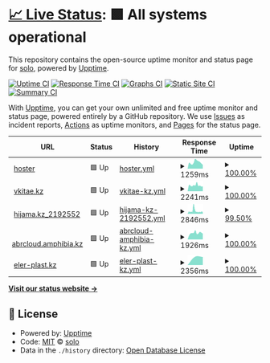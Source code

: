 # [📈 Live Status](https://solo10010.github.io/upptime): <!--live status--> **🟩 All systems operational**

This repository contains the open-source uptime monitor and status page for [solo](https://solo10010.github.io/), powered by [Upptime](https://github.com/upptime/upptime).

[![Uptime CI](https://github.com/solo10010/upptime/workflows/Uptime%20CI/badge.svg)](https://github.com/solo10010/upptime/actions?query=workflow%3A%22Uptime+CI%22)
[![Response Time CI](https://github.com/solo10010/upptime/workflows/Response%20Time%20CI/badge.svg)](https://github.com/solo10010/upptime/actions?query=workflow%3A%22Response+Time+CI%22)
[![Graphs CI](https://github.com/solo10010/upptime/workflows/Graphs%20CI/badge.svg)](https://github.com/solo10010/upptime/actions?query=workflow%3A%22Graphs+CI%22)
[![Static Site CI](https://github.com/solo10010/upptime/workflows/Static%20Site%20CI/badge.svg)](https://github.com/solo10010/upptime/actions?query=workflow%3A%22Static+Site+CI%22)
[![Summary CI](https://github.com/solo10010/upptime/workflows/Summary%20CI/badge.svg)](https://github.com/solo10010/upptime/actions?query=workflow%3A%22Summary+CI%22)

With [Upptime](https://upptime.js.org), you can get your own unlimited and free uptime monitor and status page, powered entirely by a GitHub repository. We use [Issues](https://github.com/solo10010/upptime/issues) as incident reports, [Actions](https://github.com/solo10010/upptime/actions) as uptime monitors, and [Pages](https://solo10010.github.io/upptime) for the status page.

<!--start: status pages-->
<!-- This summary is generated by Upptime (https://github.com/upptime/upptime) -->
<!-- Do not edit this manually, your changes will be overwritten -->
<!-- prettier-ignore -->
| URL | Status | History | Response Time | Uptime |
| --- | ------ | ------- | ------------- | ------ |
| <img alt="" src="https://favicons.githubusercontent.com/hoster.kz" height="13"> [hoster](https://hoster.kz/) | 🟩 Up | [hoster.yml](https://github.com/solo10010/upptime/commits/HEAD/history/hoster.yml) | <details><summary><img alt="Response time graph" src="./graphs/hoster/response-time-week.png" height="20"> 1259ms</summary><br><a href="https://solo10010.github.io/upptime/history/hoster"><img alt="Response time 1511" src="https://img.shields.io/endpoint?url=https%3A%2F%2Fraw.githubusercontent.com%2Fsolo10010%2Fupptime%2FHEAD%2Fapi%2Fhoster%2Fresponse-time.json"></a><br><a href="https://solo10010.github.io/upptime/history/hoster"><img alt="24-hour response time 729" src="https://img.shields.io/endpoint?url=https%3A%2F%2Fraw.githubusercontent.com%2Fsolo10010%2Fupptime%2FHEAD%2Fapi%2Fhoster%2Fresponse-time-day.json"></a><br><a href="https://solo10010.github.io/upptime/history/hoster"><img alt="7-day response time 1259" src="https://img.shields.io/endpoint?url=https%3A%2F%2Fraw.githubusercontent.com%2Fsolo10010%2Fupptime%2FHEAD%2Fapi%2Fhoster%2Fresponse-time-week.json"></a><br><a href="https://solo10010.github.io/upptime/history/hoster"><img alt="30-day response time 1231" src="https://img.shields.io/endpoint?url=https%3A%2F%2Fraw.githubusercontent.com%2Fsolo10010%2Fupptime%2FHEAD%2Fapi%2Fhoster%2Fresponse-time-month.json"></a><br><a href="https://solo10010.github.io/upptime/history/hoster"><img alt="1-year response time 1511" src="https://img.shields.io/endpoint?url=https%3A%2F%2Fraw.githubusercontent.com%2Fsolo10010%2Fupptime%2FHEAD%2Fapi%2Fhoster%2Fresponse-time-year.json"></a></details> | <details><summary><a href="https://solo10010.github.io/upptime/history/hoster">100.00%</a></summary><a href="https://solo10010.github.io/upptime/history/hoster"><img alt="All-time uptime 99.97%" src="https://img.shields.io/endpoint?url=https%3A%2F%2Fraw.githubusercontent.com%2Fsolo10010%2Fupptime%2FHEAD%2Fapi%2Fhoster%2Fuptime.json"></a><br><a href="https://solo10010.github.io/upptime/history/hoster"><img alt="24-hour uptime 100.00%" src="https://img.shields.io/endpoint?url=https%3A%2F%2Fraw.githubusercontent.com%2Fsolo10010%2Fupptime%2FHEAD%2Fapi%2Fhoster%2Fuptime-day.json"></a><br><a href="https://solo10010.github.io/upptime/history/hoster"><img alt="7-day uptime 100.00%" src="https://img.shields.io/endpoint?url=https%3A%2F%2Fraw.githubusercontent.com%2Fsolo10010%2Fupptime%2FHEAD%2Fapi%2Fhoster%2Fuptime-week.json"></a><br><a href="https://solo10010.github.io/upptime/history/hoster"><img alt="30-day uptime 99.96%" src="https://img.shields.io/endpoint?url=https%3A%2F%2Fraw.githubusercontent.com%2Fsolo10010%2Fupptime%2FHEAD%2Fapi%2Fhoster%2Fuptime-month.json"></a><br><a href="https://solo10010.github.io/upptime/history/hoster"><img alt="1-year uptime 99.97%" src="https://img.shields.io/endpoint?url=https%3A%2F%2Fraw.githubusercontent.com%2Fsolo10010%2Fupptime%2FHEAD%2Fapi%2Fhoster%2Fuptime-year.json"></a></details>
| <img alt="" src="https://favicons.githubusercontent.com/vkitae.kz" height="13"> [vkitae.kz](https://vkitae.kz/) | 🟩 Up | [vkitae-kz.yml](https://github.com/solo10010/upptime/commits/HEAD/history/vkitae-kz.yml) | <details><summary><img alt="Response time graph" src="./graphs/vkitae-kz/response-time-week.png" height="20"> 2241ms</summary><br><a href="https://solo10010.github.io/upptime/history/vkitae-kz"><img alt="Response time 2276" src="https://img.shields.io/endpoint?url=https%3A%2F%2Fraw.githubusercontent.com%2Fsolo10010%2Fupptime%2FHEAD%2Fapi%2Fvkitae-kz%2Fresponse-time.json"></a><br><a href="https://solo10010.github.io/upptime/history/vkitae-kz"><img alt="24-hour response time 1795" src="https://img.shields.io/endpoint?url=https%3A%2F%2Fraw.githubusercontent.com%2Fsolo10010%2Fupptime%2FHEAD%2Fapi%2Fvkitae-kz%2Fresponse-time-day.json"></a><br><a href="https://solo10010.github.io/upptime/history/vkitae-kz"><img alt="7-day response time 2241" src="https://img.shields.io/endpoint?url=https%3A%2F%2Fraw.githubusercontent.com%2Fsolo10010%2Fupptime%2FHEAD%2Fapi%2Fvkitae-kz%2Fresponse-time-week.json"></a><br><a href="https://solo10010.github.io/upptime/history/vkitae-kz"><img alt="30-day response time 2304" src="https://img.shields.io/endpoint?url=https%3A%2F%2Fraw.githubusercontent.com%2Fsolo10010%2Fupptime%2FHEAD%2Fapi%2Fvkitae-kz%2Fresponse-time-month.json"></a><br><a href="https://solo10010.github.io/upptime/history/vkitae-kz"><img alt="1-year response time 2276" src="https://img.shields.io/endpoint?url=https%3A%2F%2Fraw.githubusercontent.com%2Fsolo10010%2Fupptime%2FHEAD%2Fapi%2Fvkitae-kz%2Fresponse-time-year.json"></a></details> | <details><summary><a href="https://solo10010.github.io/upptime/history/vkitae-kz">100.00%</a></summary><a href="https://solo10010.github.io/upptime/history/vkitae-kz"><img alt="All-time uptime 99.93%" src="https://img.shields.io/endpoint?url=https%3A%2F%2Fraw.githubusercontent.com%2Fsolo10010%2Fupptime%2FHEAD%2Fapi%2Fvkitae-kz%2Fuptime.json"></a><br><a href="https://solo10010.github.io/upptime/history/vkitae-kz"><img alt="24-hour uptime 100.00%" src="https://img.shields.io/endpoint?url=https%3A%2F%2Fraw.githubusercontent.com%2Fsolo10010%2Fupptime%2FHEAD%2Fapi%2Fvkitae-kz%2Fuptime-day.json"></a><br><a href="https://solo10010.github.io/upptime/history/vkitae-kz"><img alt="7-day uptime 100.00%" src="https://img.shields.io/endpoint?url=https%3A%2F%2Fraw.githubusercontent.com%2Fsolo10010%2Fupptime%2FHEAD%2Fapi%2Fvkitae-kz%2Fuptime-week.json"></a><br><a href="https://solo10010.github.io/upptime/history/vkitae-kz"><img alt="30-day uptime 99.95%" src="https://img.shields.io/endpoint?url=https%3A%2F%2Fraw.githubusercontent.com%2Fsolo10010%2Fupptime%2FHEAD%2Fapi%2Fvkitae-kz%2Fuptime-month.json"></a><br><a href="https://solo10010.github.io/upptime/history/vkitae-kz"><img alt="1-year uptime 99.93%" src="https://img.shields.io/endpoint?url=https%3A%2F%2Fraw.githubusercontent.com%2Fsolo10010%2Fupptime%2FHEAD%2Fapi%2Fvkitae-kz%2Fuptime-year.json"></a></details>
| <img alt="" src="https://favicons.githubusercontent.com/hijama.kz" height="13"> [hijama.kz_2192552](https://hijama.kz/) | 🟩 Up | [hijama-kz-2192552.yml](https://github.com/solo10010/upptime/commits/HEAD/history/hijama-kz-2192552.yml) | <details><summary><img alt="Response time graph" src="./graphs/hijama-kz-2192552/response-time-week.png" height="20"> 2846ms</summary><br><a href="https://solo10010.github.io/upptime/history/hijama-kz-2192552"><img alt="Response time 2105" src="https://img.shields.io/endpoint?url=https%3A%2F%2Fraw.githubusercontent.com%2Fsolo10010%2Fupptime%2FHEAD%2Fapi%2Fhijama-kz-2192552%2Fresponse-time.json"></a><br><a href="https://solo10010.github.io/upptime/history/hijama-kz-2192552"><img alt="24-hour response time 1606" src="https://img.shields.io/endpoint?url=https%3A%2F%2Fraw.githubusercontent.com%2Fsolo10010%2Fupptime%2FHEAD%2Fapi%2Fhijama-kz-2192552%2Fresponse-time-day.json"></a><br><a href="https://solo10010.github.io/upptime/history/hijama-kz-2192552"><img alt="7-day response time 2846" src="https://img.shields.io/endpoint?url=https%3A%2F%2Fraw.githubusercontent.com%2Fsolo10010%2Fupptime%2FHEAD%2Fapi%2Fhijama-kz-2192552%2Fresponse-time-week.json"></a><br><a href="https://solo10010.github.io/upptime/history/hijama-kz-2192552"><img alt="30-day response time 2161" src="https://img.shields.io/endpoint?url=https%3A%2F%2Fraw.githubusercontent.com%2Fsolo10010%2Fupptime%2FHEAD%2Fapi%2Fhijama-kz-2192552%2Fresponse-time-month.json"></a><br><a href="https://solo10010.github.io/upptime/history/hijama-kz-2192552"><img alt="1-year response time 2105" src="https://img.shields.io/endpoint?url=https%3A%2F%2Fraw.githubusercontent.com%2Fsolo10010%2Fupptime%2FHEAD%2Fapi%2Fhijama-kz-2192552%2Fresponse-time-year.json"></a></details> | <details><summary><a href="https://solo10010.github.io/upptime/history/hijama-kz-2192552">99.50%</a></summary><a href="https://solo10010.github.io/upptime/history/hijama-kz-2192552"><img alt="All-time uptime 99.61%" src="https://img.shields.io/endpoint?url=https%3A%2F%2Fraw.githubusercontent.com%2Fsolo10010%2Fupptime%2FHEAD%2Fapi%2Fhijama-kz-2192552%2Fuptime.json"></a><br><a href="https://solo10010.github.io/upptime/history/hijama-kz-2192552"><img alt="24-hour uptime 100.00%" src="https://img.shields.io/endpoint?url=https%3A%2F%2Fraw.githubusercontent.com%2Fsolo10010%2Fupptime%2FHEAD%2Fapi%2Fhijama-kz-2192552%2Fuptime-day.json"></a><br><a href="https://solo10010.github.io/upptime/history/hijama-kz-2192552"><img alt="7-day uptime 99.50%" src="https://img.shields.io/endpoint?url=https%3A%2F%2Fraw.githubusercontent.com%2Fsolo10010%2Fupptime%2FHEAD%2Fapi%2Fhijama-kz-2192552%2Fuptime-week.json"></a><br><a href="https://solo10010.github.io/upptime/history/hijama-kz-2192552"><img alt="30-day uptime 99.48%" src="https://img.shields.io/endpoint?url=https%3A%2F%2Fraw.githubusercontent.com%2Fsolo10010%2Fupptime%2FHEAD%2Fapi%2Fhijama-kz-2192552%2Fuptime-month.json"></a><br><a href="https://solo10010.github.io/upptime/history/hijama-kz-2192552"><img alt="1-year uptime 99.61%" src="https://img.shields.io/endpoint?url=https%3A%2F%2Fraw.githubusercontent.com%2Fsolo10010%2Fupptime%2FHEAD%2Fapi%2Fhijama-kz-2192552%2Fuptime-year.json"></a></details>
| <img alt="" src="https://favicons.githubusercontent.com/abrcloud.amphibia.kz" height="13"> [abrcloud.amphibia.kz](https://abrcloud.amphibia.kz/) | 🟩 Up | [abrcloud-amphibia-kz.yml](https://github.com/solo10010/upptime/commits/HEAD/history/abrcloud-amphibia-kz.yml) | <details><summary><img alt="Response time graph" src="./graphs/abrcloud-amphibia-kz/response-time-week.png" height="20"> 1926ms</summary><br><a href="https://solo10010.github.io/upptime/history/abrcloud-amphibia-kz"><img alt="Response time 1843" src="https://img.shields.io/endpoint?url=https%3A%2F%2Fraw.githubusercontent.com%2Fsolo10010%2Fupptime%2FHEAD%2Fapi%2Fabrcloud-amphibia-kz%2Fresponse-time.json"></a><br><a href="https://solo10010.github.io/upptime/history/abrcloud-amphibia-kz"><img alt="24-hour response time 1619" src="https://img.shields.io/endpoint?url=https%3A%2F%2Fraw.githubusercontent.com%2Fsolo10010%2Fupptime%2FHEAD%2Fapi%2Fabrcloud-amphibia-kz%2Fresponse-time-day.json"></a><br><a href="https://solo10010.github.io/upptime/history/abrcloud-amphibia-kz"><img alt="7-day response time 1926" src="https://img.shields.io/endpoint?url=https%3A%2F%2Fraw.githubusercontent.com%2Fsolo10010%2Fupptime%2FHEAD%2Fapi%2Fabrcloud-amphibia-kz%2Fresponse-time-week.json"></a><br><a href="https://solo10010.github.io/upptime/history/abrcloud-amphibia-kz"><img alt="30-day response time 1843" src="https://img.shields.io/endpoint?url=https%3A%2F%2Fraw.githubusercontent.com%2Fsolo10010%2Fupptime%2FHEAD%2Fapi%2Fabrcloud-amphibia-kz%2Fresponse-time-month.json"></a><br><a href="https://solo10010.github.io/upptime/history/abrcloud-amphibia-kz"><img alt="1-year response time 1843" src="https://img.shields.io/endpoint?url=https%3A%2F%2Fraw.githubusercontent.com%2Fsolo10010%2Fupptime%2FHEAD%2Fapi%2Fabrcloud-amphibia-kz%2Fresponse-time-year.json"></a></details> | <details><summary><a href="https://solo10010.github.io/upptime/history/abrcloud-amphibia-kz">100.00%</a></summary><a href="https://solo10010.github.io/upptime/history/abrcloud-amphibia-kz"><img alt="All-time uptime 99.81%" src="https://img.shields.io/endpoint?url=https%3A%2F%2Fraw.githubusercontent.com%2Fsolo10010%2Fupptime%2FHEAD%2Fapi%2Fabrcloud-amphibia-kz%2Fuptime.json"></a><br><a href="https://solo10010.github.io/upptime/history/abrcloud-amphibia-kz"><img alt="24-hour uptime 100.00%" src="https://img.shields.io/endpoint?url=https%3A%2F%2Fraw.githubusercontent.com%2Fsolo10010%2Fupptime%2FHEAD%2Fapi%2Fabrcloud-amphibia-kz%2Fuptime-day.json"></a><br><a href="https://solo10010.github.io/upptime/history/abrcloud-amphibia-kz"><img alt="7-day uptime 100.00%" src="https://img.shields.io/endpoint?url=https%3A%2F%2Fraw.githubusercontent.com%2Fsolo10010%2Fupptime%2FHEAD%2Fapi%2Fabrcloud-amphibia-kz%2Fuptime-week.json"></a><br><a href="https://solo10010.github.io/upptime/history/abrcloud-amphibia-kz"><img alt="30-day uptime 99.81%" src="https://img.shields.io/endpoint?url=https%3A%2F%2Fraw.githubusercontent.com%2Fsolo10010%2Fupptime%2FHEAD%2Fapi%2Fabrcloud-amphibia-kz%2Fuptime-month.json"></a><br><a href="https://solo10010.github.io/upptime/history/abrcloud-amphibia-kz"><img alt="1-year uptime 99.81%" src="https://img.shields.io/endpoint?url=https%3A%2F%2Fraw.githubusercontent.com%2Fsolo10010%2Fupptime%2FHEAD%2Fapi%2Fabrcloud-amphibia-kz%2Fuptime-year.json"></a></details>
| <img alt="" src="https://favicons.githubusercontent.com/eler-plast.kz" height="13"> [eler-plast.kz](https://eler-plast.kz/) | 🟩 Up | [eler-plast-kz.yml](https://github.com/solo10010/upptime/commits/HEAD/history/eler-plast-kz.yml) | <details><summary><img alt="Response time graph" src="./graphs/eler-plast-kz/response-time-week.png" height="20"> 2356ms</summary><br><a href="https://solo10010.github.io/upptime/history/eler-plast-kz"><img alt="Response time 2356" src="https://img.shields.io/endpoint?url=https%3A%2F%2Fraw.githubusercontent.com%2Fsolo10010%2Fupptime%2FHEAD%2Fapi%2Feler-plast-kz%2Fresponse-time.json"></a><br><a href="https://solo10010.github.io/upptime/history/eler-plast-kz"><img alt="24-hour response time 3039" src="https://img.shields.io/endpoint?url=https%3A%2F%2Fraw.githubusercontent.com%2Fsolo10010%2Fupptime%2FHEAD%2Fapi%2Feler-plast-kz%2Fresponse-time-day.json"></a><br><a href="https://solo10010.github.io/upptime/history/eler-plast-kz"><img alt="7-day response time 2356" src="https://img.shields.io/endpoint?url=https%3A%2F%2Fraw.githubusercontent.com%2Fsolo10010%2Fupptime%2FHEAD%2Fapi%2Feler-plast-kz%2Fresponse-time-week.json"></a><br><a href="https://solo10010.github.io/upptime/history/eler-plast-kz"><img alt="30-day response time 2356" src="https://img.shields.io/endpoint?url=https%3A%2F%2Fraw.githubusercontent.com%2Fsolo10010%2Fupptime%2FHEAD%2Fapi%2Feler-plast-kz%2Fresponse-time-month.json"></a><br><a href="https://solo10010.github.io/upptime/history/eler-plast-kz"><img alt="1-year response time 2356" src="https://img.shields.io/endpoint?url=https%3A%2F%2Fraw.githubusercontent.com%2Fsolo10010%2Fupptime%2FHEAD%2Fapi%2Feler-plast-kz%2Fresponse-time-year.json"></a></details> | <details><summary><a href="https://solo10010.github.io/upptime/history/eler-plast-kz">100.00%</a></summary><a href="https://solo10010.github.io/upptime/history/eler-plast-kz"><img alt="All-time uptime 100.00%" src="https://img.shields.io/endpoint?url=https%3A%2F%2Fraw.githubusercontent.com%2Fsolo10010%2Fupptime%2FHEAD%2Fapi%2Feler-plast-kz%2Fuptime.json"></a><br><a href="https://solo10010.github.io/upptime/history/eler-plast-kz"><img alt="24-hour uptime 100.00%" src="https://img.shields.io/endpoint?url=https%3A%2F%2Fraw.githubusercontent.com%2Fsolo10010%2Fupptime%2FHEAD%2Fapi%2Feler-plast-kz%2Fuptime-day.json"></a><br><a href="https://solo10010.github.io/upptime/history/eler-plast-kz"><img alt="7-day uptime 100.00%" src="https://img.shields.io/endpoint?url=https%3A%2F%2Fraw.githubusercontent.com%2Fsolo10010%2Fupptime%2FHEAD%2Fapi%2Feler-plast-kz%2Fuptime-week.json"></a><br><a href="https://solo10010.github.io/upptime/history/eler-plast-kz"><img alt="30-day uptime 100.00%" src="https://img.shields.io/endpoint?url=https%3A%2F%2Fraw.githubusercontent.com%2Fsolo10010%2Fupptime%2FHEAD%2Fapi%2Feler-plast-kz%2Fuptime-month.json"></a><br><a href="https://solo10010.github.io/upptime/history/eler-plast-kz"><img alt="1-year uptime 100.00%" src="https://img.shields.io/endpoint?url=https%3A%2F%2Fraw.githubusercontent.com%2Fsolo10010%2Fupptime%2FHEAD%2Fapi%2Feler-plast-kz%2Fuptime-year.json"></a></details>

<!--end: status pages-->

[**Visit our status website →**](https://solo10010.github.io/upptime)

## 📄 License

- Powered by: [Upptime](https://github.com/upptime/upptime)
- Code: [MIT](./LICENSE) © [solo](https://solo10010.github.io/)
- Data in the `./history` directory: [Open Database License](https://opendatacommons.org/licenses/odbl/1-0/)
